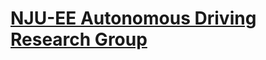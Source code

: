 # [NJU-EE Autonomous Driving Research Group](https://nju-ee.github.io/Autonomous_Driving_Research_Group.page/)


